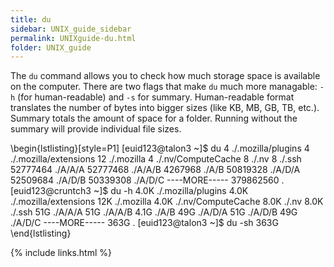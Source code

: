 ```yaml
---
title: du
sidebar: UNIX_guide_sidebar
permalink: UNIXguide-du.html
folder: UNIX_guide
---
```


The `du` command allows you to check how much storage space is available on the
computer.
There are two flags that make `du` much more managable: `-h`
(for human-readable) and `-s` for summary.
Human-readable format translates the number of bytes into bigger sizes
(like KB, MB, GB, TB, etc.).
Summary totals the amount of space for a folder. 
Running without the summary will provide individual file sizes.

\begin{lstlisting}[style=P1]
[euid123@talon3 ~]$ du
4	./.mozilla/plugins
4	./.mozilla/extensions
12	./.mozilla
4	./.nv/ComputeCache
8	./.nv
8	./.ssh
52777464	./A/A/A
52777468	./A/A/B
4267968	./A/B
50819328	./A/D/A
52509684	./A/D/B
50339308	./A/D/C
----MORE-----
379862560	.
[euid123@cruntch3 ~]$ du -h
4.0K	./.mozilla/plugins
4.0K	./.mozilla/extensions
12K	./.mozilla
4.0K	./.nv/ComputeCache
8.0K	./.nv
8.0K	./.ssh
51G	./A/A/A
51G	./A/A/B
4.1G	./A/B
49G	./A/D/A
51G	./A/D/B
49G	./A/D/C
----MORE-----
363G	.
[euid123@talon3 ~]$ du -sh
363G
\end{lstlisting}

{% include links.html %}

